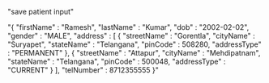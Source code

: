 "save patient input"

"{
    "firstName" : "Ramesh",
    "lastName" : "Kumar",
    "dob" : "2002-02-02",
    "gender" : "MALE",
    "address" : [
		{
			"streetName" : "Gorentla",
			"cityName" : "Suryapet",
			"stateName" : "Telangana",
			"pinCode" : 508280,
            "addressType" : "PERMANENT"
		}, {
			"streetName" : "Attapur",
			"cityName" : "Mehdipatnam",
			"stateName" : "Telangana",
			"pinCode" : 500048,
            "addressType" : "CURRENT"
		}
	],
    "telNumber" : 8712355555
}"